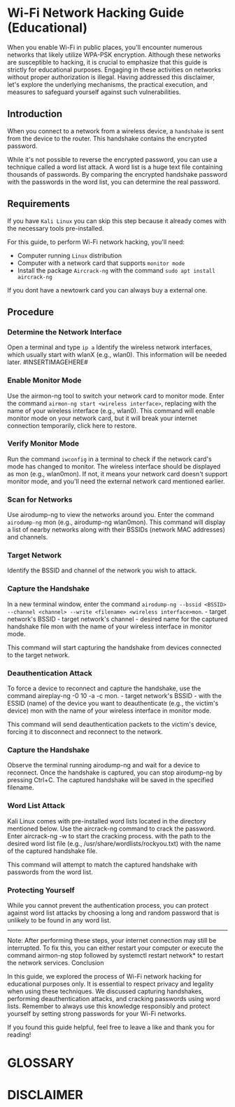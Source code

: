 # Wi-Fi Network Hacking Guide (Educational)

When you enable Wi-Fi in public places, you'll encounter numerous networks that likely utilize WPA-PSK encryption. Although these networks are susceptible to hacking, it is crucial to emphasize that this guide is strictly for educational purposes. Engaging in these activities on networks without proper authorization is illegal. Having addressed this disclaimer, let's explore the underlying mechanisms, the practical execution, and measures to safeguard yourself against such vulnerabilities.

## Introduction

When you connect to a network from a wireless device, a `handshake` is sent from the device to the router. This handshake contains the encrypted password.

While it's not possible to reverse the encrypted password, you can use a technique called a word list attack. A word list is a huge text file containing thousands of passwords. By comparing the encrypted handshake password with the passwords in the word list, you can determine the real password.

## Requirements

If you have `Kali Linux` you can skip this step because it already comes with the necessary tools pre-installed.

For this guide, to perform Wi-Fi network hacking, you'll need:
- Computer running `Linux` distribution
- Computer with a network card that supports `monitor mode`
- Install the package `Aircrack-ng` with the command `sudo apt install aircrack-ng`

If you dont have a newtowrk card you can always buy a external one.

## Procedure

### Determine the Network Interface
Open a terminal and type `ip a`
Identify the wireless network interfaces, which usually start with wlanX (e.g., wlan0). This information will be needed later.
#INSERTIMAGEHERE#

### Enable Monitor Mode
Use the airmon-ng tool to switch your network card to monitor mode.
Enter the command `airmon-ng start <wireless interface>`, replacing <wireless interface> with the name of your wireless interface (e.g., wlan0).
This command will enable monitor mode on your network card, but it will break your internet connection temporarily, click here to restore.

### Verify Monitor Mode
Run the command `iwconfig` in a terminal to check if the network card's mode has changed to monitor.
The wireless interface should be displayed as <interface>mon (e.g., wlan0mon).
If not, it means your network card doesn't support monitor mode, and you'll need the external network card mentioned earlier.

### Scan for Networks
Use airodump-ng to view the networks around you. Enter the command `airodump-ng` <wireless interface>mon (e.g., airodump-ng wlan0mon).
This command will display a list of nearby networks along with their BSSIDs (network MAC addresses) and channels.

### Target Network
Identify the BSSID and channel of the network you wish to attack.

### Capture the Handshake
In a new terminal window, enter the command `airodump-ng --bssid <BSSID> --channel <channel> --write <filename> <wireless interface>mon`.
<BSSID> - target network's BSSID
<channel> - target network's channel
<filename> - desired name for the captured handshake file
<wireless interface>mon with the name of your wireless interface in monitor mode.

This command will start capturing the handshake from devices connected to the target network.

### Deauthentication Attack
To force a device to reconnect and capture the handshake, use the command aireplay-ng -0 10 -a <BSSID> -c <client ESSID> <wireless interface>mon.
<BSSID> - target network's BSSID
<client ESSID> - with the ESSID (name) of the device you want to deauthenticate (e.g., the victim's device)
<wireless interface>mon with the name of your wireless interface in monitor mode.
    
This command will send deauthentication packets to the victim's device, forcing it to disconnect and reconnect to the network.

### Capture the Handshake
Observe the terminal running airodump-ng and wait for a device to reconnect.
Once the handshake is captured, you can stop airodump-ng by pressing Ctrl+C.
The captured handshake will be saved in the specified filename.

### Word List Attack
Kali Linux comes with pre-installed word lists located in the directory mentioned below.
Use the aircrack-ng command to crack the password.
Enter aircrack-ng -w <wordlist> <filename> to start the cracking process.
<wordlist> with the path to the desired word list file (e.g., /usr/share/wordlists/rockyou.txt)
<filename> with the name of the captured handshake file.

This command will attempt to match the captured handshake with passwords from the word list.

### Protecting Yourself
While you cannot prevent the authentication process, you can protect against word list attacks by choosing a long and random password that is unlikely to be found in any word list.

---
  
Note: After performing these steps, your internet connection may still be interrupted. To fix this, you can either restart your computer or execute the command airmon-ng stop <monitor interface> followed by systemctl restart network* to restart the network services.
Conclusion

In this guide, we explored the process of Wi-Fi network hacking for educational purposes only. It is essential to respect privacy and legality when using these techniques. We discussed capturing handshakes, performing deauthentication attacks, and cracking passwords using word lists. Remember to always use this knowledge responsibly and protect yourself by setting strong passwords for your Wi-Fi networks.

If you found this guide helpful, feel free to leave a like and thank you for reading!
    
    

# GLOSSARY
# DISCLAIMER
